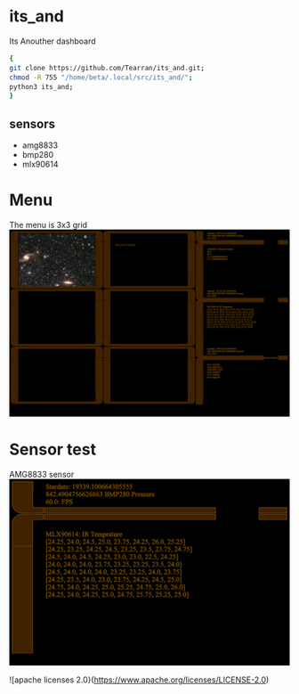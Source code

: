 # its_and

Its Anouther dashboard

```bash
{
git clone https://github.com/Tearran/its_and.git;
chmod -R 755 "/home/beta/.local/src/its_and/";
python3 its_and;
}
```
## sensors
- amg8833
- bmp280
- mlx90614

# Menu
The menu is 3x3 grid
![Menu](https://github.com/Tearran/its_and/raw/main/img/menu.png)

# Sensor test
AMG8833 sensor
![amg8833](https://github.com/Tearran/its_and/raw/main/img/amg8833.png)




![apache licenses 2.0}(https://www.apache.org/licenses/LICENSE-2.0)
